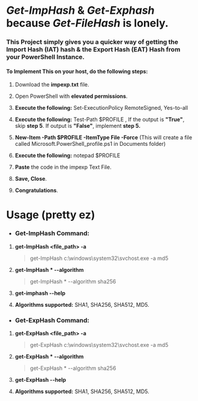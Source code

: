 
# *Get-ImpHash* & *Get-Exphash* because *Get-FileHash* is lonely.

### This Project simply gives you a quicker way of getting the **Import Hash (IAT)** hash & the **Export Hash (EAT)** Hash from your PowerShell Instance.


#### To Implement This on your host, do the following steps:

1) Download the **impexp.txt** file.
   
2) Open PowerShell with **elevated permissions**.
   
3) **Execute the following:**
   Set-ExecutionPolicy RemoteSigned,
   Yes-to-all
  
4) **Execute the following:**
   Test-Path $PROFILE
   , If the output is **"True"**, skip **step 5**. If output is **"False"**, implement **step 5.**
   
5) **New-Item -Path $PROFILE -ItemType File -Force** (This will create a file called Microsoft.PowerShell_profile.ps1 in Documents folder)
   
6) **Execute the following:**
   notepad $PROFILE
   
7) **Paste** the code in the impexp Text File.

8) **Save, Close**.
    
9) **Congratulations**.

# Usage (pretty ez)
+ ### Get-ImpHash Command:

1) **get-ImpHash <file_path> -a <algorithm>**
   
   > get-ImpHash c:\windows\system32\svchost.exe -a md5
2) **get-ImpHash * --algorithm <algorithm>**
   
   > get-ImpHash * --algorithm sha256
3) **get-imphash --help**
4) **Algorithms supported:** SHA1, SHA256, SHA512, MD5.

+ ### Get-ExpHash Command:

1) **get-ExpHash <file_path> -a <algorithm>**
    
   > get-ExpHash c:\windows\system32\svchost.exe -a md5
2) **get-ExpHash * --algorithm <algorithm>**
   
   > get-ExpHash * --algorithm sha256
3) **get-ExpHash --help**
4) **Algorithms supported:** SHA1, SHA256, SHA512, MD5.
